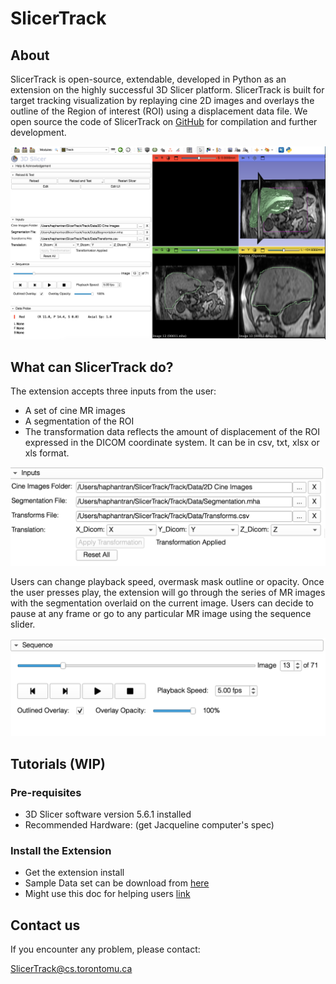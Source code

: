 # SlicerTrack

## About

SlicerTrack is open-source, extendable, developed in Python as an extension on the highly successful 3D Slicer platform. SlicerTrack is built for target tracking visualization by replaying cine 2D images and overlays the outline of the Region of interest (ROI) using a displacement data file. We open source the code of SlicerTrack on [GitHub](https://github.com/laboratory-for-translational-medicine/SlicerTrack) for compilation and further development.

![SlicerTrack Screenshot 1](resources/screenshots/ST1.png)

## What can SlicerTrack do?

The extension accepts three inputs from the user:

- A set of cine MR images
- A segmentation of the ROI
- The transformation data reflects the amount of displacement of the ROI expressed in the DICOM coordinate system. It can be in csv, txt, xlsx or xls format.

![Slicer Track Inputs](resources/screenshots/ST_inputs.png)

Users can change playback speed, overmask mask outline or opacity. Once the user presses play, the extension will go through the series of MR images with the segmentation overlaid on the current image. Users can decide to pause at any frame or go to any particular MR image using the sequence slider.

![SlicerTrack Media Control](resources/screenshots/ST_mediaControl.png)

## Tutorials (WIP)

### Pre-requisites

- 3D Slicer software version 5.6.1 installed
- Recommended Hardware: (get Jacqueline computer's spec)

### Install the Extension

- Get the extension install
- Sample Data set can be download from [here](https://drive.google.com/drive/folders/1qJj53YfGM4Q7atsI-XZyySvR-F98ENXA?usp=sharing)
- Might use this doc for helping users [link](https://docs.google.com/document/d/1u4LpEE9t-0blBPqisjiCp-MqHs5etJD8cEsEMPEoC9U/edit)
  
## Contact us

If you encounter any problem, please contact:

[SlicerTrack@cs.torontomu.ca](mailto:SlicerTrack@cs.torontomu.ca)